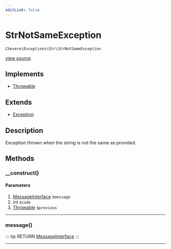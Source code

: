 ```yaml
---
editLink: false
---
```


# StrNotSameException

`Chevere\Exceptions\Str\StrNotSameException`

[view source](https://github.com/chevere/chevere/blob/master/exceptions/Str/StrNotSameException.php)

## Implements

- [Throwable](https://www.php.net/manual/class.throwable)

## Extends

- [Exception](../Core/Exception.md)

## Description

Exception thrown when the string is not the same as provided.

## Methods

### __construct()

#### Parameters

1. [MessageInterface](../../Interfaces/Message/MessageInterface.md) `$message`
2. int `$code`
3. [Throwable](https://www.php.net/manual/class.throwable) `$previous`

---

### message()

::: tip RETURN
[MessageInterface](../../Interfaces/Message/MessageInterface.md)
:::

---

